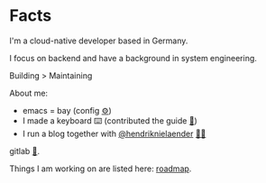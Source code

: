 # Facts

I'm a cloud-native developer based in Germany.

I focus on backend and have a background in system engineering.

Building > Maintaining

About me:
- emacs = bay (config [⚙️](https://github.com/flyck/.emacs.d))
- I made a keyboard ⌨️ (contributed the guide [📗](https://github.com/adereth/dactyl-keyboard/tree/master/guide))
- I run a blog together with [@hendriknielaender](https://github.com/hendriknielaender) [🤜🤛](https://double-trouble.dev/)

gitlab [🦊](https://gitlab.com/flyck).

Things I am working on are listed here: [roadmap](https://github.com/users/flyck/projects/2).
